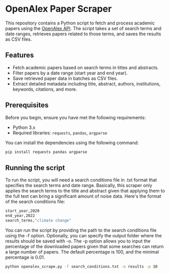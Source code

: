 # OpenAlex Paper Scraper

This repository contains a Python script to fetch and process academic papers using the [OpenAlex API](https://openalex.org/). The script takes a set of search terms and date ranges, retrieves papers related to those terms, and saves the results as CSV files. 

## Features

- Fetch academic papers based on search terms in titles and abstracts.
- Filter papers by a date range (start year and end year).
- Save retrieved paper data in batches as CSV files.
- Extract detailed metadata including title, abstract, authors, institutions, keywords, citations, and more.

## Prerequisites

Before you begin, ensure you have met the following requirements:
- Python 3.x
- Required libraries: `requests`, `pandas`, `argparse`

You can install the dependencies using the following command:

```bash
pip install requests pandas argparse
```

## Running the script

To run the script, you will need a search conditions file in .txt format that specifies the search terms and date range. Basically, this scraper only applies the search terms to the title and abstract given that applying them to the full text can bring a significant amount of noise data. Here's the format of the search conditions file:

```bash
start_year,2020
end_year,2022
search_terms,"climate change"
```

You can run the script by providing the path to the search conditions file using the -f option. Optionally, you can specify the output folder where the results should be saved with -o. The -p option allows you to input the percentage of the downloaded papers given that some searches can return a large number of papers. The default percentage is 100, and the minimal percentage is 0.01. 

```bash
python openalex_scrape.py -f search_conditions.txt -o results -p 10
```

